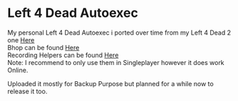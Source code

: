 # Left 4 Dead Autoexec
My personal Left 4 Dead Autoexec i ported over time from my Left 4 Dead 2 one [Here](https://github.com/crustySenpai/Left-4-Dead-2-Autoexec)<br/>
Bhop can be found [Here](https://www.gamemaps.com/details/19343)<br/>
Recording Helpers can be found [Here](https://github.com/ProdigySim/recording_helpers)<br/>
Note: I recommend to only use them in Singleplayer however it does work Online.

Uploaded it mostly for Backup Purpose but planned for a while now to release it too.

